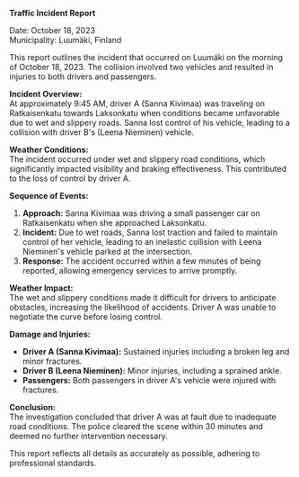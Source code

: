 

**Traffic Incident Report**

Date: October 18, 2023  
Municipality: Luumäki, Finland  

This report outlines the incident that occurred on Luumäki on the morning of October 18, 2023. The collision involved two vehicles and resulted in injuries to both drivers and passengers.

**Incident Overview:**  
At approximately 9:45 AM, driver A (Sanna Kivimaa) was traveling on Ratkaisenkatu towards Laksonkatu when conditions became unfavorable due to wet and slippery roads. Sanna lost control of his vehicle, leading to a collision with driver B's (Leena Nieminen) vehicle.

**Weather Conditions:**  
The incident occurred under wet and slippery road conditions, which significantly impacted visibility and braking effectiveness. This contributed to the loss of control by driver A.

**Sequence of Events:**  
1. **Approach:** Sanna Kivimaa was driving a small passenger car on Ratkaisenkatu when she approached Laksonkatu.
2. **Incident:** Due to wet roads, Sanna lost traction and failed to maintain control of her vehicle, leading to an inelastic collision with Leena Nieminen's vehicle parked at the intersection.
3. **Response:** The accident occurred within a few minutes of being reported, allowing emergency services to arrive promptly.

**Weather Impact:**  
The wet and slippery conditions made it difficult for drivers to anticipate obstacles, increasing the likelihood of accidents. Driver A was unable to negotiate the curve before losing control.

**Damage and Injuries:**  
- **Driver A (Sanna Kivimaa):** Sustained injuries including a broken leg and minor fractures.
- **Driver B (Leena Nieminen):** Minor injuries, including a sprained ankle.
- **Passengers:** Both passengers in driver A's vehicle were injured with fractures.

**Conclusion:**  
The investigation concluded that driver A was at fault due to inadequate road conditions. The police cleared the scene within 30 minutes and deemed no further intervention necessary.

This report reflects all details as accurately as possible, adhering to professional standards.